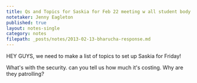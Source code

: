 ```yaml
---
title: Qs and Topics for Saskia for Feb 22 meeting w all student body 
notetaker: Jenny Eagleton
published: true
layout: notes-single
category: notes
filepath: _posts/notes/2013-02-13-bharucha-response.md
---
```


HEY GUYS, we need to make a list of topics to set up Saskia for Friday!

What's with the security. can you tell us how much it's costing. Why are they patrolling?

